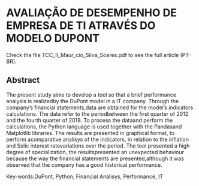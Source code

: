 # AVALIAÇÃO DE DESEMPENHO DE EMPRESA DE TI ATRAVÉS DO MODELO DUPONT

Check the file TCC_II_Maur_cio_Silva_Soares.pdf to see the full article (PT-BR).

## Abstract
The present study aims to develop a tool so that a brief performance analysis is realizedby the DuPont model in a IT company. Through the company’s financial statements,data are obtained for the model’s indicators calculations. The data refer to the periodbetween the first quarter of 2012 and the fourth quarter of 2018. To process the dataand perform the calculations, the Python language is used together with the Pandasand Matplotlib libraries. The results are presented in graphical format, to perform acomparative analisys of the indicators, in relation to the inflation and Selic interest ratevariations over the period. The tool presented a high degree of specialization, the resultspresented an unexpected behaviour because the way the financial statements are presented,although it was observed that the company has a good historical performance.

Key-words:DuPont, Python, Financial Analisys, Performance, IT
